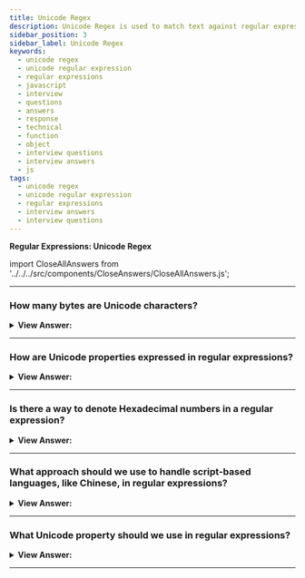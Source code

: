 ```yaml
---
title: Unicode Regex
description: Unicode Regex is used to match text against regular expressions. It is used to match text against regular expressions. Regular Expressions Interview Questions
sidebar_position: 3
sidebar_label: Unicode Regex
keywords:
  - unicode regex
  - unicode regular expression
  - regular expressions
  - javascript
  - interview
  - questions
  - answers
  - response
  - technical
  - function
  - object
  - interview questions
  - interview answers
  - js
tags:
  - unicode regex
  - unicode regular expression
  - regular expressions
  - interview answers
  - interview questions
---
```


<head>
  <title>Unicode Regex | Regular Expressions Interview Questions</title>
</head>

**Regular Expressions: Unicode Regex**

import CloseAllAnswers from '../../../src/components/CloseAnswers/CloseAllAnswers.js';

<CloseAllAnswers />

---

### How many bytes are Unicode characters?

<details>
  <summary><strong>View Answer:</strong></summary>
  <div>
  <div><strong>Interview Response:</strong> JavaScript uses Unicode encoding for strings. Most characters encode with 2 bytes, but that allows them to represent at most 65536 characters. That range is not big enough to encode all possible characters, so some rare characters are encoded with 4 bytes, for instance, like 𝒳 (mathematical X) or 😄 (a smile), some hieroglyphs. So, the simple answer is 2 bytes for regular “old” characters and 4 bytes for special “surrogate pairs or new” characters. When the JavaScript language got created a long time ago, Unicode encoding was more straightforward; there were no 4-byte characters. So, some language features still mishandle them. By default, regular expressions also treat 4-byte “long characters” as a pair of 2-byte ones. And, as it happens with strings, that may lead to odd results.
    </div><br />
  <div><strong className="codeExample">Code Example:</strong><br /><br />

  <div></div>

```js
// Both characters return a length of 2,
// it should be 1, but these are special characters
alert('😄'.length); // 2
alert('𝒳'.length); // 2
```

  </div>
  </div>
</details>

---

### How are Unicode properties expressed in regular expressions?

<details>
  <summary><strong>View Answer:</strong></summary>
  <div>
  <div><strong>Interview Response:</strong> In simple terms, Unicode properties are denoted or expressed as \p&#123;…&#125;. When we need to use \p&#123;…&#125;, a regular expression must have flag u. For instance, \p&#123;Letter&#125; denotes a letter in any language. We can also use \p&#123;L&#125;, as L is an alias of Letter. There are shorter aliases for almost every property.
    </div><br />
  <div><strong className="codeExample">Code Example:</strong><br /><br />

  <div></div>

```js
let str = 'A ბ ㄱ';

alert(str.match(/\p{L}/gu)); // A,ბ,ㄱ
alert(str.match(/\p{L}/g));
// null (no matches, \p does not work without the flag "u")
```

  </div>
  </div>
</details>

---

### Is there a way to denote Hexadecimal numbers in a regular expression?

<details>
  <summary><strong>View Answer:</strong></summary>
  <div>
  <div><strong>Interview Response:</strong> Yes, A hex digit gets denoted as \p&#123;Hex_Digit&#125; Unicode property.
    </div><br />
  <div><strong className="codeExample">Code Example:</strong><br /><br />

  <div></div>

```js
let regexp = /x\p{Hex_Digit}\p{Hex_Digit}/u;

alert('number: xAF'.match(regexp)); // xAF
```

  </div>
  </div>
</details>

---

### What approach should we use to handle script-based languages, like Chinese, in regular expressions?

<details>
  <summary><strong>View Answer:</strong></summary>
  <div>
  <div><strong>Interview Response:</strong> When handling script-based languages like Cyrillic, Greek, Arabic, or Han (Chinese), we should use the Unicode property for the Scriptwriting system, which we achieve by using the Script=&#8249;value&#8250; syntax.
    </div><br />
  <div><strong className="codeExample">Code Example:</strong><br /><br />

  <div></div>

```js
let regexp = /\p{sc=Han}/gu; // returns Chinese hieroglyphs

let str = `Hello Привет 你好 123_456`;

alert(str.match(regexp)); // 你,好
```

  </div>
  </div>
</details>

---

### What Unicode property should we use in regular expressions?

<details>
  <summary><strong>View Answer:</strong></summary>
  <div>
  <div><strong>Interview Response:</strong> Characters that denote a currency, such as $, €, ¥, have Unicode property \p&#123;Currency_Symbol&#125;, the short alias: \p&#123;Sc&#125;, that we should use.
    </div><br />
  <div><strong className="codeExample">Code Example:</strong><br /><br />

  <div></div>

```js
let regexp = /\p{Sc}\d/gu;

let str = `Prices: $2, €1, ¥9`;

alert(str.match(regexp)); // $2,€1,¥9
```

  </div>
  </div>
</details>

---
